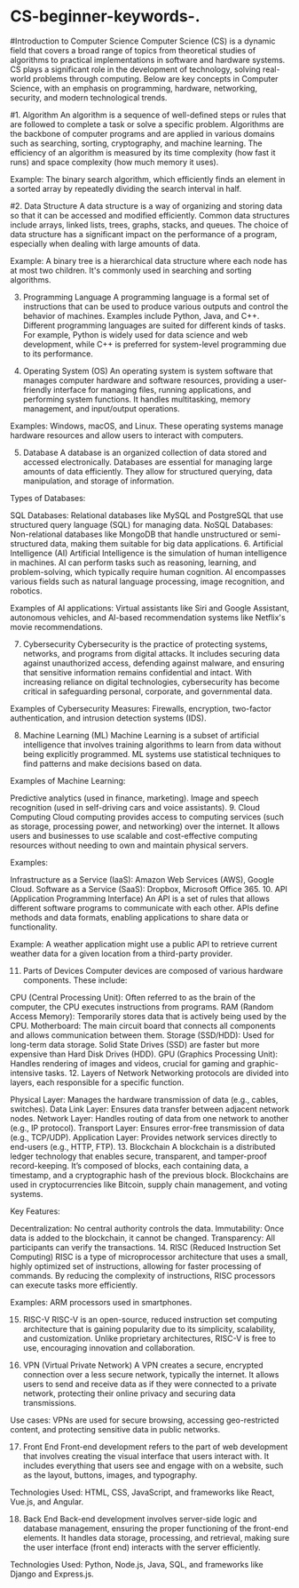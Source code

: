 # CS-beginner-keywords-.
#Introduction to Computer Science
Computer Science (CS) is a dynamic field that covers a broad range of topics from theoretical studies of algorithms to practical implementations in software and hardware systems. CS plays a significant role in the development of technology, solving real-world problems through computing. Below are key concepts in Computer Science, with an emphasis on programming, hardware, networking, security, and modern technological trends.

#1. Algorithm
An algorithm is a sequence of well-defined steps or rules that are followed to complete a task or solve a specific problem. Algorithms are the backbone of computer programs and are applied in various domains such as searching, sorting, cryptography, and machine learning. The efficiency of an algorithm is measured by its time complexity (how fast it runs) and space complexity (how much memory it uses).

Example: The binary search algorithm, which efficiently finds an element in a sorted array by repeatedly dividing the search interval in half.

#2. Data Structure
A data structure is a way of organizing and storing data so that it can be accessed and modified efficiently. Common data structures include arrays, linked lists, trees, graphs, stacks, and queues. The choice of data structure has a significant impact on the performance of a program, especially when dealing with large amounts of data.

Example: A binary tree is a hierarchical data structure where each node has at most two children. It's commonly used in searching and sorting algorithms.

3. Programming Language
A programming language is a formal set of instructions that can be used to produce various outputs and control the behavior of machines. Examples include Python, Java, and C++. Different programming languages are suited for different kinds of tasks. For example, Python is widely used for data science and web development, while C++ is preferred for system-level programming due to its performance.

4. Operating System (OS)
An operating system is system software that manages computer hardware and software resources, providing a user-friendly interface for managing files, running applications, and performing system functions. It handles multitasking, memory management, and input/output operations.

Examples: Windows, macOS, and Linux. These operating systems manage hardware resources and allow users to interact with computers.

5. Database
A database is an organized collection of data stored and accessed electronically. Databases are essential for managing large amounts of data efficiently. They allow for structured querying, data manipulation, and storage of information.

Types of Databases:

SQL Databases: Relational databases like MySQL and PostgreSQL that use structured query language (SQL) for managing data.
NoSQL Databases: Non-relational databases like MongoDB that handle unstructured or semi-structured data, making them suitable for big data applications.
6. Artificial Intelligence (AI)
Artificial Intelligence is the simulation of human intelligence in machines. AI can perform tasks such as reasoning, learning, and problem-solving, which typically require human cognition. AI encompasses various fields such as natural language processing, image recognition, and robotics.

Examples of AI applications: Virtual assistants like Siri and Google Assistant, autonomous vehicles, and AI-based recommendation systems like Netflix's movie recommendations.

7. Cybersecurity
Cybersecurity is the practice of protecting systems, networks, and programs from digital attacks. It includes securing data against unauthorized access, defending against malware, and ensuring that sensitive information remains confidential and intact. With increasing reliance on digital technologies, cybersecurity has become critical in safeguarding personal, corporate, and governmental data.

Examples of Cybersecurity Measures: Firewalls, encryption, two-factor authentication, and intrusion detection systems (IDS).

8. Machine Learning (ML)
Machine Learning is a subset of artificial intelligence that involves training algorithms to learn from data without being explicitly programmed. ML systems use statistical techniques to find patterns and make decisions based on data.

Examples of Machine Learning:

Predictive analytics (used in finance, marketing).
Image and speech recognition (used in self-driving cars and voice assistants).
9. Cloud Computing
Cloud computing provides access to computing services (such as storage, processing power, and networking) over the internet. It allows users and businesses to use scalable and cost-effective computing resources without needing to own and maintain physical servers.

Examples:

Infrastructure as a Service (IaaS): Amazon Web Services (AWS), Google Cloud.
Software as a Service (SaaS): Dropbox, Microsoft Office 365.
10. API (Application Programming Interface)
An API is a set of rules that allows different software programs to communicate with each other. APIs define methods and data formats, enabling applications to share data or functionality.

Example: A weather application might use a public API to retrieve current weather data for a given location from a third-party provider.

11. Parts of Devices
Computer devices are composed of various hardware components. These include:

CPU (Central Processing Unit): Often referred to as the brain of the computer, the CPU executes instructions from programs.
RAM (Random Access Memory): Temporarily stores data that is actively being used by the CPU.
Motherboard: The main circuit board that connects all components and allows communication between them.
Storage (SSD/HDD): Used for long-term data storage. Solid State Drives (SSD) are faster but more expensive than Hard Disk Drives (HDD).
GPU (Graphics Processing Unit): Handles rendering of images and videos, crucial for gaming and graphic-intensive tasks.
12. Layers of Network
Networking protocols are divided into layers, each responsible for a specific function.

Physical Layer: Manages the hardware transmission of data (e.g., cables, switches).
Data Link Layer: Ensures data transfer between adjacent network nodes.
Network Layer: Handles routing of data from one network to another (e.g., IP protocol).
Transport Layer: Ensures error-free transmission of data (e.g., TCP/UDP).
Application Layer: Provides network services directly to end-users (e.g., HTTP, FTP).
13. Blockchain
A blockchain is a distributed ledger technology that enables secure, transparent, and tamper-proof record-keeping. It’s composed of blocks, each containing data, a timestamp, and a cryptographic hash of the previous block. Blockchains are used in cryptocurrencies like Bitcoin, supply chain management, and voting systems.

Key Features:

Decentralization: No central authority controls the data.
Immutability: Once data is added to the blockchain, it cannot be changed.
Transparency: All participants can verify the transactions.
14. RISC (Reduced Instruction Set Computing)
RISC is a type of microprocessor architecture that uses a small, highly optimized set of instructions, allowing for faster processing of commands. By reducing the complexity of instructions, RISC processors can execute tasks more efficiently.

Examples: ARM processors used in smartphones.

15. RISC-V
RISC-V is an open-source, reduced instruction set computing architecture that is gaining popularity due to its simplicity, scalability, and customization. Unlike proprietary architectures, RISC-V is free to use, encouraging innovation and collaboration.

16. VPN (Virtual Private Network)
A VPN creates a secure, encrypted connection over a less secure network, typically the internet. It allows users to send and receive data as if they were connected to a private network, protecting their online privacy and securing data transmissions.

Use cases: VPNs are used for secure browsing, accessing geo-restricted content, and protecting sensitive data in public networks.

17. Front End
Front-end development refers to the part of web development that involves creating the visual interface that users interact with. It includes everything that users see and engage with on a website, such as the layout, buttons, images, and typography.

Technologies Used: HTML, CSS, JavaScript, and frameworks like React, Vue.js, and Angular.

18. Back End
Back-end development involves server-side logic and database management, ensuring the proper functioning of the front-end elements. It handles data storage, processing, and retrieval, making sure the user interface (front end) interacts with the server efficiently.

Technologies Used: Python, Node.js, Java, SQL, and frameworks like Django and Express.js.
